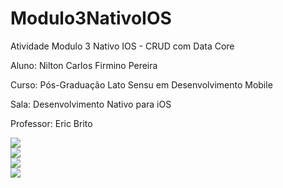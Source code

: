 # Modulo3NativoIOS
Atividade Modulo 3 Nativo IOS - CRUD com Data Core

Aluno: Nilton Carlos Firmino Pereira

Curso: Pós-Graduação Lato Sensu em Desenvolvimento Mobile

Sala: Desenvolvimento Nativo para iOS

Professor: Eric Brito

<img src="https://i.imgur.com/4ylxl7x.png"><br>
<img src="https://i.imgur.com/UzPGS8b.png"><br>
<img src="https://i.imgur.com/dl9Ktkb.png"><br>
<img src="https://i.imgur.com/XDn9n9P.png"><br>
